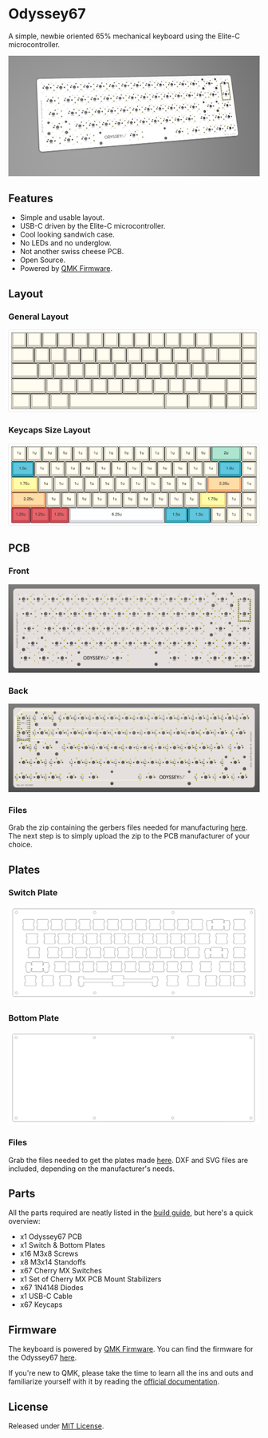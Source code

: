 # Odyssey67

 A simple, newbie oriented 65% mechanical keyboard using the Elite-C microcontroller.

 ![PCB Front Render](https://github.com/aureliengmichaud/Odyssey67/blob/master/Images/odyssey67-pcb-3d.png)

## Features

 * Simple and usable layout.
 * USB-C driven by the Elite-C microcontroller.
 * Cool looking sandwich case.
 * No LEDs and no underglow.
 * Not another swiss cheese PCB.
 * Open Source.
 * Powered by [QMK Firmware](https://github.com/qmk/qmk_firmware).

## Layout

### General Layout

 ![KLE Layout](https://github.com/aureliengmichaud/Odyssey67/blob/master/Images/odyssey67-kle-layout.png)

### Keycaps Size Layout

 ![Keycaps Size Layout](https://github.com/aureliengmichaud/Odyssey67/blob/master/Images/odyssey67-size-layout.png)

## PCB

### Front

 ![PCB Front](https://github.com/aureliengmichaud/Odyssey67/blob/master/Images/odyssey67-pcb-front.png)

### Back

 ![PCB Back](https://github.com/aureliengmichaud/Odyssey67/blob/master/Images/odyssey67-pcb-back.png)

### Files

 Grab the zip containing the gerbers files needed for manufacturing [here](https://github.com/aureliengmichaud/Odyssey67/blob/master/Gerbers.zip). The next step is to simply upload the zip to the PCB manufacturer of your choice.

## Plates

### Switch Plate

 ![Switch Plate](https://github.com/aureliengmichaud/Odyssey67/blob/master/Images/odyssey67-switch-plate.png)

### Bottom Plate

 ![Bottom Plate](https://github.com/aureliengmichaud/Odyssey67/blob/master/Images/odyssey67-bottom-plate.png)

### Files

 Grab the files needed to get the plates made [here](https://github.com/aureliengmichaud/Odyssey67/tree/master/Plates). DXF and SVG files are included, depending on the manufacturer's needs.

## Parts

 All the parts required are neatly listed in the [build guide](https://github.com/aureliengmichaud/Odyssey67/tree/master/Build%20Guide), but here's a quick overview:

 * x1 Odyssey67 PCB
 * x1 Switch & Bottom Plates
 * x16 M3x8 Screws
 * x8 M3x14 Standoffs
 * x67 Cherry MX Switches
 * x1 Set of Cherry MX PCB Mount Stabilizers
 * x67 1N4148 Diodes
 * x1 USB-C Cable
 * x67 Keycaps

## Firmware

 The keyboard is powered by [QMK Firmware](https://github.com/qmk/qmk_firmware). You can find the firmware for the Odyssey67 [here](https://github.com/aureliengmichaud/qmk_firmware/tree/master/keyboards/odyssey/67). 

 If you're new to QMK, please take the time to learn all the ins and outs and familiarize yourself with it by reading the [official documentation](https://docs.qmk.fm/#/).

## License

 Released under [MIT License](https://github.com/aureliengmichaud/Odyssey67/blob/master/LICENSE).